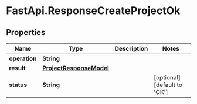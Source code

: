 # FastApi.ResponseCreateProjectOk

## Properties

Name | Type | Description | Notes
------------ | ------------- | ------------- | -------------
**operation** | **String** |  | 
**result** | [**ProjectResponseModel**](ProjectResponseModel.md) |  | 
**status** | **String** |  | [optional] [default to &#39;OK&#39;]


